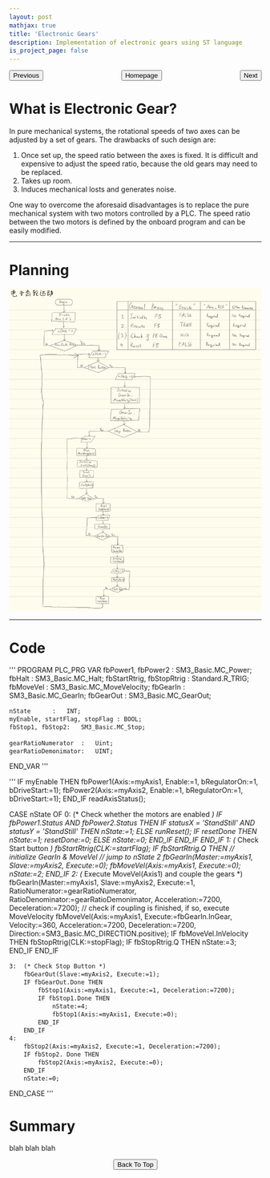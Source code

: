 ```yaml
---
layout: post
mathjax: true
title: 'Electronic Gears'
description: Implementation of electronic gears using ST language
is_project_page: false
---
```



<p style="text-align:center;">
<button type="button" onclick="window.location.href='index.html';">Homepage</button>
<span style="float:left;"><button type="button" onclick="alert('This is the first chapter!')">Previous</button></span>
<span style="float:right;"><button type="button" onclick="window.location.href='ch3.html';">Next</button></span>
</p>

# What is Electronic Gear?
In pure mechanical systems, the rotational speeds of two axes can be adjusted by a set of gears. The drawbacks of such design are:

1. Once set up, the speed ratio between the axes is fixed. It is difficult and expensive to adjust the speed ratio, because the old gears may need to be replaced.
2. Takes up room.
3. Induces mechanical losts and generates noise.

One way to overcome the aforesaid disadvantages is to replace the pure mechanical system with two motors controlled by a PLC. The speed ratio between the two motors is defined by the onboard program and can be easily modified.

***

# Planning
![flow chart](assets/images/flow_chart_electronic_gear.jpg)

***

# Code
'''
PROGRAM PLC_PRG
VAR
	fbPower1, fbPower2 	:	SM3_Basic.MC_Power;
	fbHalt		:		SM3_Basic.MC_Halt;
	fbStartRtrig, fbStopRtrig 	:	Standard.R_TRIG;
	fbMoveVel	:	SM3_Basic.MC_MoveVelocity;
	fbGearIn	:	SM3_Basic.MC_GearIn;
	fbGearOut	:	SM3_Basic.MC_GearOut;
	
	nState		:	INT;
	myEnable, startFlag, stopFlag :	BOOL;
	fbStop1, fbStop2:	SM3_Basic.MC_Stop;	
	
	gearRatioNumerator	:	Uint;
	gearRatioDemonimator:	UINT;
END_VAR
'''

'''
IF myEnable THEN
	fbPower1(Axis:=myAxis1, Enable:=1, bRegulatorOn:=1, bDriveStart:=1);
	fbPower2(Axis:=myAxis2, Enable:=1, bRegulatorOn:=1, bDriveStart:=1);
END_IF
readAxisStatus();

CASE nState OF
	0:	(* Check whether the motors are enabled *)
		IF fbPower1.Status AND fbPower2.Status THEN
			IF statusX = 'StandStill' AND statusY = 'StandStill' THEN
				nState:=1;
			ELSE 
				runReset();
				IF resetDone THEN
					nState:=1;
					resetDone:=0;
				ELSE
					nState:=0;
				END_IF
			END_IF
		END_IF
	1:	(* Check Start button *)
		fbStartRtrig(CLK:=startFlag);
		IF fbStartRtrig.Q THEN
			// initialize GearIn & MoveVel
			// jump to nState 2
			fbGearIn(Master:=myAxis1, Slave:=myAxis2, Execute:=0);
			fbMoveVel(Axis:=myAxis1, Execute:=0);
			nState:=2;
		END_IF
	2:	(* Execute MoveVel(Axis1) and couple the gears *)
		fbGearIn(Master:=myAxis1, Slave:=myAxis2, Execute:=1, RatioNumerator:=gearRatioNumerator, RatioDenominator:=gearRatioDemonimator, Acceleration:=7200, Deceleration:=7200);
		// check if coupling is finished, if so, execute MoveVelocity
		fbMoveVel(Axis:=myAxis1, Execute:=fbGearIn.InGear, Velocity:=360, Acceleration:=7200, Deceleration:=7200, Direction:=SM3_Basic.MC_DIRECTION.positive);
		IF fbMoveVel.InVelocity THEN
			fbStopRtrig(CLK:=stopFlag);
			IF fbStopRtrig.Q THEN
				nState:=3;
			END_IF
		END_IF
		
	3:	(* Check Stop Button *)
		fbGearOut(Slave:=myAxis2, Execute:=1);
		IF fbGearOut.Done THEN
			fbStop1(Axis:=myAxis1, Execute:=1, Deceleration:=7200);
			IF fbStop1.Done THEN
				nState:=4;
				fbStop1(Axis:=myAxis1, Execute:=0);
			END_IF
		END_IF
	4:
		fbStop2(Axis:=myAxis2, Execute:=1, Deceleration:=7200); 
		IF fbStop2. Done THEN
			fbStop2(Axis:=myAxis2, Execute:=0);
		END_IF
		nState:=0;
END_CASE
'''

# Summary
blah blah blah

<p style="text-align:center;">
<button type="button" onclick="window.location.href='#top';">Back To Top</button>
<p>
